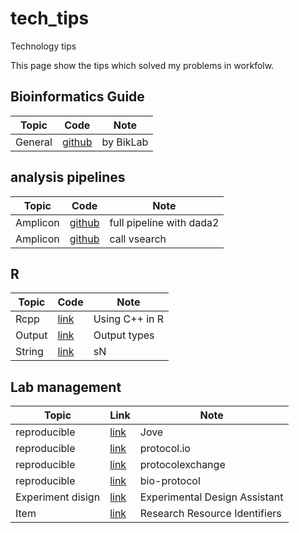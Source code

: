 # tech_tips
Technology tips

This page show the tips which solved my problems in workfolw.

## Bioinformatics Guide
|Topic|Code|Note|
|---|---|---|
|General|[github](https://github.com/BikLab/BITMaB2-Tutorials)|by BikLab|

## analysis pipelines
|Topic|Code|Note|
|---|---|---|
|Amplicon|[github](https://astrobiomike.github.io/amplicon/dada2_workflow_ex)|full pipeline with dada2|
|Amplicon|[github](https://github.com/esnapd/DegeneratePrimerTools/blob/62b2ca115bcb35d15da67f52723c67522e85a169/R/run_vsearch_derep.R)|call vsearch|

## R
|Topic|Code|Note|
|---|---|---|
|Rcpp|[link](https://www.r-bloggers.com/2014/02/three-ways-to-call-cc-from-r/)|Using C++ in R|
|Output|[link](https://stackoverflow.com/questions/36699272/why-is-message-a-better-choice-than-print-in-r-for-writing-a-package/36700294)|Output types|
|String|[link](https://stackoverflow.com/questions/11164667/how-can-i-remove-repeated-characters-in-a-string-with-r)|sN|

## Lab management
|Topic|Link|Note|
|---|---|---|
|reproducible|[link](https://www.jove.com/)|Jove|
|reproducible|[link](https://www.protocols.io/)|protocol.io|
|reproducible|[link](https://protocolexchange.researchsquare.com/)|protocolexchange|
|reproducible|[link](https://en.bio-protocol.org/Default.aspx)|bio-protocol|
|Experiment disign|[link](https://eda.nc3rs.org.uk/)|Experimental Design Assistant|
|Item|[link](https://scicrunch.org/resources)|Research Resource Identifiers|

